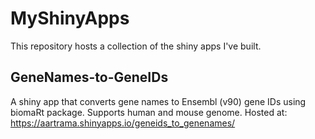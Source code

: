 # MyShinyApps
This repository hosts a collection of the shiny apps I've built.

## GeneNames-to-GeneIDs
A shiny app that converts gene names to Ensembl (v90) gene IDs using biomaRt package. Supports human and mouse genome. Hosted at:
https://aartrama.shinyapps.io/geneids_to_genenames/
 
